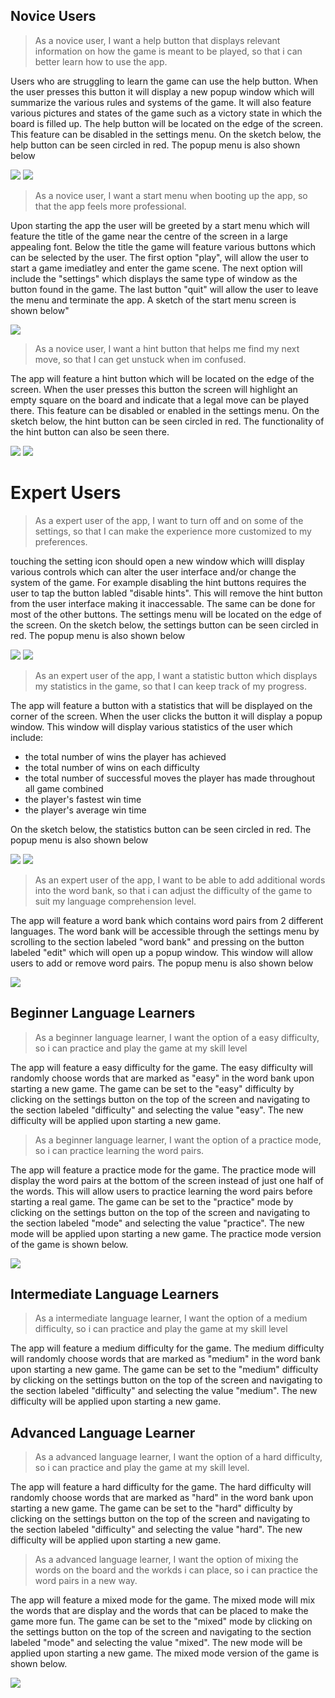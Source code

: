 ## Novice Users
> As a novice user, I want a help button that displays relevant information on how the game is meant to be played, so that i can better learn how to use the app.

Users who are struggling to learn the game can use the help button. When the user presses this button it will display a new popup window which will summarize the various rules and systems of the game. It will also feature various pictures and states of the game such as a victory state in which the board is filled up. The help button will be located on the edge of the screen. This feature can be disabled in the settings menu. On the sketch below, the help button can be seen circled in red. The popup menu is also shown below

<img src="img/help_button.png">
<img src="img/help_screen.png">

> As a novice user, I want a start menu when booting up the app, so that the app feels more professional.

Upon starting the app the user will be greeted by a start menu which will feature the title of the game near the centre of the screen in a large appealing font. Below the title the game will feature various buttons which can be selected by the user. The first option "play", will allow the user to start a game imediatley and enter the game scene. The next option will include the "settings" which displays the same type of window as the button found in the game. The last button "quit" will allow the user to leave the menu and terminate the app. A sketch of the start menu screen is shown below"

<img src="img/start_menu.png"> 

> As a novice user, I want a hint button that helps me find my next move, so that I can get unstuck when im confused.

The app will feature a hint button which will be located on the edge of the screen. When the user presses this button the screen will highlight an empty square on the board and indicate that a legal move can be played there. This feature can be disabled or enabled in the settings menu. On the sketch below, the hint button can be seen circled in red. The functionality of the hint button can also be seen there.

<img src="img/hint_button.png">
<img src="img/hint_screen.png">

# Expert Users
> As a expert user of the app, I want to turn off and on some of the settings, so that I can make the experience more customized to my preferences.

touching the setting icon should open a new window which willl display various controls which can alter the user interface and/or change the system of the game. For example disabling the hint buttons requires the user to tap the button labled "disable hints". This will remove the hint button from the user interface making it inaccessable. The same can be done for most of the other buttons. The settings menu will be located on the edge of the screen. On the sketch below, the settings button can be seen circled in red. The popup menu is also shown below

<img src="img/settings_button.png">
<img src="img/settings_screen.png">

> As an expert user of the app, I want a statistic button which displays my statistics in the game, so that I can keep track of my progress.

The app will feature a button with a statistics that will be displayed on the corner of the screen. When the user clicks the button it will display a popup window. This window will display various statistics of the user which include:
- the total number of wins the player has achieved
- the total number of wins on each difficulty
- the total number of successful moves the player has made throughout all game combined
- the player's fastest win time
- the player's average win time

On the sketch below, the statistics button can be seen circled in red. The popup menu is also shown below

<img src="img/stat_button.png">
<img src="img/stat_screen.png">

> As an expert user of the app, I want to be able to add additional words into the word bank, so that i can adjust the difficulty of the game to suit my language comprehension level.

The app will feature a word bank which contains word pairs from 2 different languages. The word bank will be accessible through the settings menu by scrolling to the section labeled "word bank" and pressing on the button labeled "edit" which will open up a popup window. This window will allow users to add or remove word pairs. The popup menu is also shown below

<img src="img/word_screen.png">

## Beginner Language Learners
> As a beginner language learner, I want the option of a easy difficulty, so i can practice and play the game at my skill level

The app will feature a easy difficulty for the game. The easy difficulty will randomly choose words that are marked as "easy" in the word bank upon starting a new game. The game can be set to the "easy" difficulty by clicking on the settings button on the top of the screen and navigating to the section labeled "difficulty" and selecting the value "easy". The new difficulty will be applied upon starting a new game.

> As a beginner language learner, I want the option of a practice mode, so i can practice learning the word pairs. 

The app will feature a practice mode for the game. The practice mode will display the word pairs at the bottom of the screen instead of just one half of the words. This will allow users to practice learning the word pairs before starting a real game. The game can be set to the "practice" mode by clicking on the settings button on the top of the screen and navigating to the section labeled "mode" and selecting the value "practice". The new mode will be applied upon starting a new game. The practice mode version of the game is shown below.

<img src="img/practice_screen.png">

## Intermediate Language Learners
> As a intermediate language learner, I want the option of a medium difficulty, so i can practice and play the game at my skill level

The app will feature a medium difficulty for the game. The medium difficulty will randomly choose words that are marked as "medium" in the word bank upon starting a new game. The game can be set to the "medium" difficulty by clicking on the settings button on the top of the screen and navigating to the section labeled "difficulty" and selecting the value "medium". The new difficulty will be applied upon starting a new game.

## Advanced Language Learner
> As a advanced language learner, I want the option of a hard difficulty, so i can practice and play the game at my skill level.

The app will feature a hard difficulty for the game. The hard difficulty will randomly choose words that are marked as "hard" in the word bank upon starting a new game. The game can be set to the "hard" difficulty by clicking on the settings button on the top of the screen and navigating to the section labeled "difficulty" and selecting the value "hard". The new difficulty will be applied upon starting a new game.

> As a advanced language learner, I want the option of mixing the words on the board and the workds i can place, so i can practice the word pairs in a new way. 

The app will feature a mixed mode for the game. The mixed mode will mix the words that are display and the words that can be placed to make the game more fun. The game can be set to the "mixed" mode by clicking on the settings button on the top of the screen and navigating to the section labeled "mode" and selecting the value "mixed". The new mode will be applied upon starting a new game. The mixed mode version of the game is shown below.

<img src="img/mixed_mode.png">

